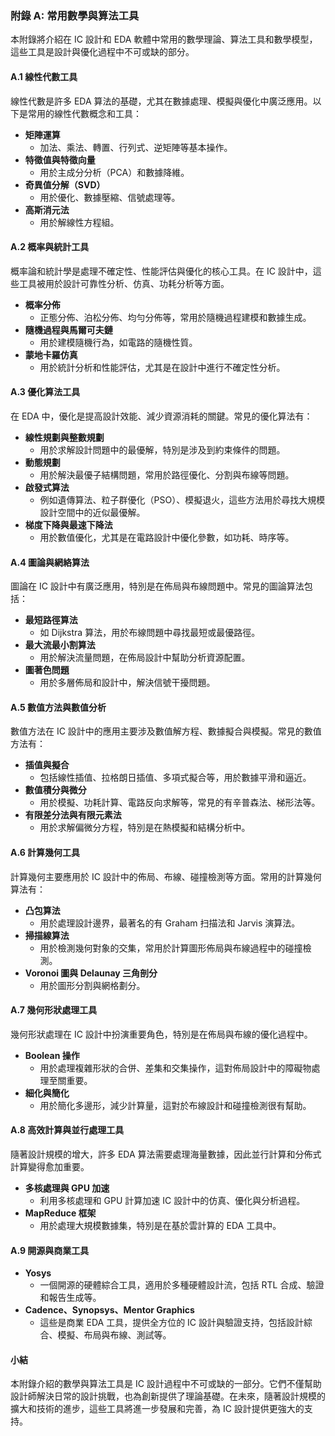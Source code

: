 ### 附錄 A: 常用數學與算法工具

本附錄將介紹在 IC 設計和 EDA 軟體中常用的數學理論、算法工具和數學模型，這些工具是設計與優化過程中不可或缺的部分。

#### A.1 線性代數工具  
線性代數是許多 EDA 算法的基礎，尤其在數據處理、模擬與優化中廣泛應用。以下是常用的線性代數概念和工具：

- **矩陣運算**  
  - 加法、乘法、轉置、行列式、逆矩陣等基本操作。
- **特徵值與特徵向量**  
  - 用於主成分分析（PCA）和數據降維。
- **奇異值分解（SVD）**  
  - 用於優化、數據壓縮、信號處理等。
- **高斯消元法**  
  - 用於解線性方程組。

#### A.2 概率與統計工具  
概率論和統計學是處理不確定性、性能評估與優化的核心工具。在 IC 設計中，這些工具被用於設計可靠性分析、仿真、功耗分析等方面。

- **概率分佈**  
  - 正態分佈、泊松分佈、均勻分佈等，常用於隨機過程建模和數據生成。
- **隨機過程與馬爾可夫鏈**  
  - 用於建模隨機行為，如電路的隨機性質。
- **蒙地卡羅仿真**  
  - 用於統計分析和性能評估，尤其是在設計中進行不確定性分析。

#### A.3 優化算法工具  
在 EDA 中，優化是提高設計效能、減少資源消耗的關鍵。常見的優化算法有：

- **線性規劃與整數規劃**  
  - 用於求解設計問題中的最優解，特別是涉及到約束條件的問題。
- **動態規劃**  
  - 用於解決最優子結構問題，常用於路徑優化、分割與布線等問題。
- **啟發式算法**  
  - 例如遺傳算法、粒子群優化（PSO）、模擬退火，這些方法用於尋找大規模設計空間中的近似最優解。
- **梯度下降與最速下降法**  
  - 用於數值優化，尤其是在電路設計中優化參數，如功耗、時序等。

#### A.4 圖論與網絡算法  
圖論在 IC 設計中有廣泛應用，特別是在佈局與布線問題中。常見的圖論算法包括：

- **最短路徑算法**  
  - 如 Dijkstra 算法，用於布線問題中尋找最短或最優路徑。
- **最大流最小割算法**  
  - 用於解決流量問題，在佈局設計中幫助分析資源配置。
- **圖著色問題**  
  - 用於多層佈局和設計中，解決信號干擾問題。

#### A.5 數值方法與數值分析  
數值方法在 IC 設計中的應用主要涉及數值解方程、數據擬合與模擬。常見的數值方法有：

- **插值與擬合**  
  - 包括線性插值、拉格朗日插值、多項式擬合等，用於數據平滑和逼近。
- **數值積分與微分**  
  - 用於模擬、功耗計算、電路反向求解等，常見的有辛普森法、梯形法等。
- **有限差分法與有限元素法**  
  - 用於求解偏微分方程，特別是在熱模擬和結構分析中。

#### A.6 計算幾何工具  
計算幾何主要應用於 IC 設計中的佈局、布線、碰撞檢測等方面。常用的計算幾何算法有：

- **凸包算法**  
  - 用於處理設計邊界，最著名的有 Graham 扫描法和 Jarvis 演算法。
- **掃描線算法**  
  - 用於檢測幾何對象的交集，常用於計算圖形佈局與布線過程中的碰撞檢測。
- **Voronoi 圖與 Delaunay 三角剖分**  
  - 用於圖形分割與網格劃分。

#### A.7 幾何形狀處理工具  
幾何形狀處理在 IC 設計中扮演重要角色，特別是在佈局與布線的優化過程中。

- **Boolean 操作**  
  - 用於處理複雜形狀的合併、差集和交集操作，這對佈局設計中的障礙物處理至關重要。
- **細化與簡化**  
  - 用於簡化多邊形，減少計算量，這對於布線設計和碰撞檢測很有幫助。

#### A.8 高效計算與並行處理工具  
隨著設計規模的增大，許多 EDA 算法需要處理海量數據，因此並行計算和分佈式計算變得愈加重要。

- **多核處理與 GPU 加速**  
  - 利用多核處理和 GPU 計算加速 IC 設計中的仿真、優化與分析過程。
- **MapReduce 框架**  
  - 用於處理大規模數據集，特別是在基於雲計算的 EDA 工具中。

#### A.9 開源與商業工具  
- **Yosys**  
  - 一個開源的硬體綜合工具，適用於多種硬體設計流，包括 RTL 合成、驗證和報告生成等。
- **Cadence、Synopsys、Mentor Graphics**  
  - 這些是商業 EDA 工具，提供全方位的 IC 設計與驗證支持，包括設計綜合、模擬、布局與布線、測試等。

#### 小結  
本附錄介紹的數學與算法工具是 IC 設計過程中不可或缺的一部分。它們不僅幫助設計師解決日常的設計挑戰，也為創新提供了理論基礎。在未來，隨著設計規模的擴大和技術的進步，這些工具將進一步發展和完善，為 IC 設計提供更強大的支持。